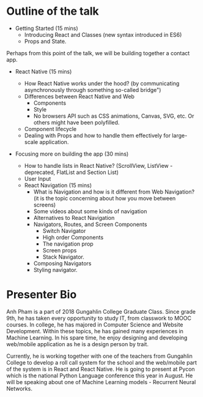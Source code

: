 Outline of the talk
====================

* Getting Started (15 mins)
    * Introducing React and Classes (new syntax introduced in ES6)
    * Props and State.

Perhaps from this point of the talk, we will be building together a contact app.
* React Native (15 mins)
    * How React Native works under the hood? (by communicating asynchronously through something so-called bridge")
    * Differences between React Native and Web
        * Components
        * Style
        * No browsers API such as CSS animations, Canvas, SVG, etc. Or others might have been polyfilled.
    * Component lifecycle
    * Dealing with Props and how to handle them effectively for large-scale application.

* Focusing more on building the app (30 mins)
    * How to handle lists in React Native? (ScrollView, ListView - deprecated, FlatList and Section List)
    * User Input
    * React Navigation (15 mins)
        * What is Navigation and how is it different from Web Navigation? (it is the topic concerning about how you move between screens)
        * Some videos about some kinds of navigation
        * Alternatives to React Navigation
        * Navigators, Routes, and Screen Components
            * Switch Navigator
            * High order Components
            * The navigation prop
            * Screen props
            * Stack Navigator.
        * Composing Navigators
        * Styling navigator.

Presenter Bio
=============

Anh Pham is a part of 2018 Gungahlin College Graduate Class. Since grade 9th, he has taken every opportunity to study IT, 
from classwork to MOOC courses. In college, he has majored in Computer Science and Website Development. Within these topics, 
he has gained many experiences in Machine Learning. In his spare time, he enjoy designing and developing web/mobile application 
as he is a design person by trait.

Currently, he is working together with one of the teachers from Gungahlin College to develop a roll call system for the school and
the web/mobile part of the system is in React and React Native. He is going to present at Pycon which is the national Python Language 
conference this year in August. He will be speaking about one of Machine Learning models - Recurrent Neural Networks.
